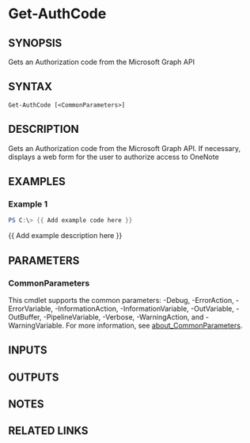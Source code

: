 # Get-AuthCode

## SYNOPSIS
Gets an Authorization code from the Microsoft Graph API

## SYNTAX

```
Get-AuthCode [<CommonParameters>]
```

## DESCRIPTION
Gets an Authorization code from the Microsoft Graph API.
If necessary, displays
a web form for the user to authorize access to OneNote

## EXAMPLES

### Example 1
```powershell
PS C:\> {{ Add example code here }}
```

{{ Add example description here }}

## PARAMETERS

### CommonParameters
This cmdlet supports the common parameters: -Debug, -ErrorAction, -ErrorVariable, -InformationAction, -InformationVariable, -OutVariable, -OutBuffer, -PipelineVariable, -Verbose, -WarningAction, and -WarningVariable. For more information, see [about_CommonParameters](http://go.microsoft.com/fwlink/?LinkID=113216).

## INPUTS

## OUTPUTS

## NOTES

## RELATED LINKS
